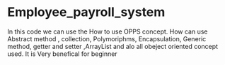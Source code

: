 # Employee_payroll_system


In this code we can use the How to use OPPS concept.
How can use Abstract method , collection,   Polymoriphms, Encapsulation, Generic method, getter and setter ,ArrayList and alo all obeject oriented concept used. It is Very benefical for beginner
